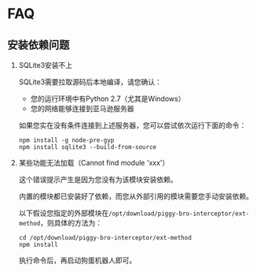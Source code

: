 # FAQ

## 安装依赖问题

1. SQLite3安装不上

   SQLite3需要拉取源码后本地编译，请您确认：
   
   * 您的运行环境中有Python 2.7（尤其是Windows）
   * 您的网络能够连接到亚马逊服务器
    
   如果您实在没有条件连接到上述服务器，您可以尝试依次运行下面的命令：

   ```shell
   npm install -g node-pre-gyp
   npm install sqlite3 --build-from-source
   ```

2. 某些功能无法加载（Cannot find module 'xxx'）

   这个错误提示产生是因为您没有为该模块安装依赖。

   内置的模块都已安装好了依赖，而您从外部引用的模块需要您手动安装依赖。

   以下假设您指定的外部模块在`/opt/download/piggy-bro-interceptor/ext-method`，则具体的方法为：

   ```shell
   cd /opt/download/piggy-bro-interceptor/ext-method
   npm install
   ```
   
   执行命令后，再启动狗蛋机器人即可。
